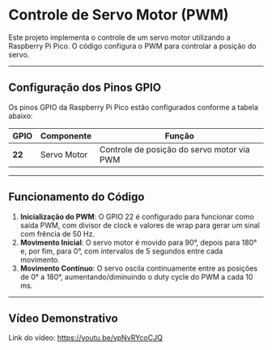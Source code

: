 # Controle de Servo Motor (PWM)
Este projeto implementa o controle de um servo motor utilizando a Raspberry Pi Pico. O código configura o PWM para controlar a posição do servo.

---

## **Configuração dos Pinos GPIO**

Os pinos GPIO da Raspberry Pi Pico estão configurados conforme a tabela abaixo:

| GPIO  | Componente     | Função                           |
|-------|---------------|---------------------------------|
| **22** | Servo Motor   | Controle de posição do servo motor via PWM    |

---

## **Funcionamento do Código**

1. **Inicialização do PWM**: O GPIO 22 é configurado para funcionar como saída PWM, com divisor de clock e valores de wrap para gerar um sinal com frência de 50 Hz.
2. **Movimento Inicial**: O servo motor é movido para 90°, depois para 180° e, por fim, para 0°, com intervalos de 5 segundos entre cada movimento.
3. **Movimento Contínuo**: O servo oscila continuamente entre as posições de 0° a 180°, aumentando/diminuindo o duty cycle do PWM a cada 10 ms.

---

## **Vídeo Demonstrativo**

Link do vídeo:
https://youtu.be/vpNvRYcoCJQ



